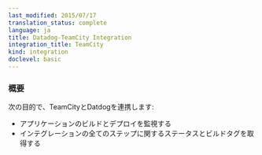 ```yaml
---
last_modified: 2015/07/17
translation_status: complete
language: ja
title: Datadog-TeamCity Integration
integration_title: TeamCity
kind: integration
doclevel: basic
---
```


<!-- Connect TeamCity to Datadog in order to:

* Monitor your builds and deployments
* Collect stats and bind tags to every step of your integration -->

### 概要


次の目的で、TeamCityとDatdogを連携します:

* アプリケーションのビルドとデプロイを監視する
* インテグレーションの全てのステップに関するステータスとビルドタグを取得する
